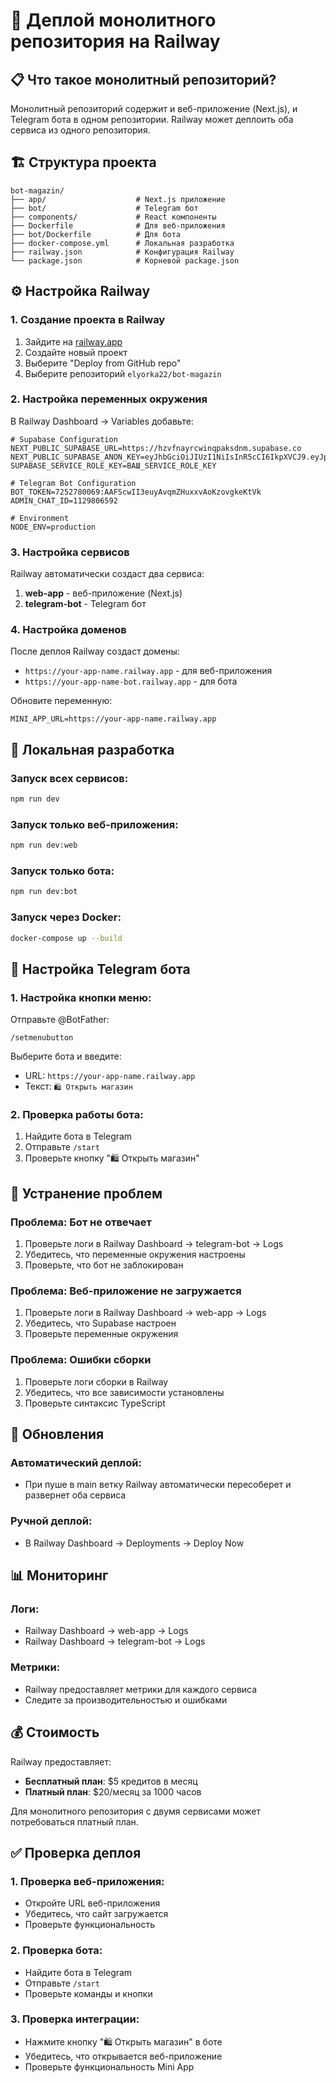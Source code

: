 # 🚀 Деплой монолитного репозитория на Railway

## 📋 Что такое монолитный репозиторий?

Монолитный репозиторий содержит и веб-приложение (Next.js), и Telegram бота в одном репозитории. Railway может деплоить оба сервиса из одного репозитория.

## 🏗️ Структура проекта

```
bot-magazin/
├── app/                    # Next.js приложение
├── bot/                    # Telegram бот
├── components/             # React компоненты
├── Dockerfile              # Для веб-приложения
├── bot/Dockerfile          # Для бота
├── docker-compose.yml      # Локальная разработка
├── railway.json            # Конфигурация Railway
└── package.json            # Корневой package.json
```

## ⚙️ Настройка Railway

### 1. Создание проекта в Railway

1. Зайдите на [railway.app](https://railway.app)
2. Создайте новый проект
3. Выберите "Deploy from GitHub repo"
4. Выберите репозиторий `elyorka22/bot-magazin`

### 2. Настройка переменных окружения

В Railway Dashboard → Variables добавьте:

```env
# Supabase Configuration
NEXT_PUBLIC_SUPABASE_URL=https://hzvfnayrcwinqpaksdnm.supabase.co
NEXT_PUBLIC_SUPABASE_ANON_KEY=eyJhbGciOiJIUzI1NiIsInR5cCI6IkpXVCJ9.eyJpc3MiOiJzdXBhYmFzZSIsInJlZiI6Imh6dmZuYXlyY3dpbnFwYWtzZG5tIiwicm9sZSI6ImFub24iLCJpYXQiOjE3NTU0NDA5MzYsImV4cCI6MjA3MTAxNjkzNn0.TrnsqlL1hx48t4VUeqg_vFgXvb2ZUbdrZb8Ult3zL7o
SUPABASE_SERVICE_ROLE_KEY=ВАШ_SERVICE_ROLE_KEY

# Telegram Bot Configuration
BOT_TOKEN=7252780069:AAFScwII3euyAvqmZHuxxvAoKzovgkeKtVk
ADMIN_CHAT_ID=1129806592

# Environment
NODE_ENV=production
```

### 3. Настройка сервисов

Railway автоматически создаст два сервиса:

1. **web-app** - веб-приложение (Next.js)
2. **telegram-bot** - Telegram бот

### 4. Настройка доменов

После деплоя Railway создаст домены:
- `https://your-app-name.railway.app` - для веб-приложения
- `https://your-app-name-bot.railway.app` - для бота

Обновите переменную:
```env
MINI_APP_URL=https://your-app-name.railway.app
```

## 🔧 Локальная разработка

### Запуск всех сервисов:
```bash
npm run dev
```

### Запуск только веб-приложения:
```bash
npm run dev:web
```

### Запуск только бота:
```bash
npm run dev:bot
```

### Запуск через Docker:
```bash
docker-compose up --build
```

## 📱 Настройка Telegram бота

### 1. Настройка кнопки меню:
Отправьте @BotFather:
```
/setmenubutton
```

Выберите бота и введите:
- URL: `https://your-app-name.railway.app`
- Текст: `🛍 Открыть магазин`

### 2. Проверка работы бота:
1. Найдите бота в Telegram
2. Отправьте `/start`
3. Проверьте кнопку "🛍 Открыть магазин"

## 🚨 Устранение проблем

### Проблема: Бот не отвечает
1. Проверьте логи в Railway Dashboard → telegram-bot → Logs
2. Убедитесь, что переменные окружения настроены
3. Проверьте, что бот не заблокирован

### Проблема: Веб-приложение не загружается
1. Проверьте логи в Railway Dashboard → web-app → Logs
2. Убедитесь, что Supabase настроен
3. Проверьте переменные окружения

### Проблема: Ошибки сборки
1. Проверьте логи сборки в Railway
2. Убедитесь, что все зависимости установлены
3. Проверьте синтаксис TypeScript

## 🔄 Обновления

### Автоматический деплой:
- При пуше в main ветку Railway автоматически пересоберет и развернет оба сервиса

### Ручной деплой:
- В Railway Dashboard → Deployments → Deploy Now

## 📊 Мониторинг

### Логи:
- Railway Dashboard → web-app → Logs
- Railway Dashboard → telegram-bot → Logs

### Метрики:
- Railway предоставляет метрики для каждого сервиса
- Следите за производительностью и ошибками

## 💰 Стоимость

Railway предоставляет:
- **Бесплатный план**: $5 кредитов в месяц
- **Платный план**: $20/месяц за 1000 часов

Для монолитного репозитория с двумя сервисами может потребоваться платный план.

## ✅ Проверка деплоя

### 1. Проверка веб-приложения:
- Откройте URL веб-приложения
- Убедитесь, что сайт загружается
- Проверьте функциональность

### 2. Проверка бота:
- Найдите бота в Telegram
- Отправьте `/start`
- Проверьте команды и кнопки

### 3. Проверка интеграции:
- Нажмите кнопку "🛍 Открыть магазин" в боте
- Убедитесь, что открывается веб-приложение
- Проверьте функциональность Mini App 